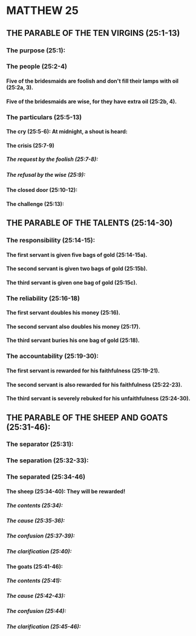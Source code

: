 ---
---
# MATTHEW 25
## THE PARABLE OF THE TEN VIRGINS (25:1-13) 
###  The purpose (25:1): 
###  The people (25:2-4) 
####  Five of the bridesmaids are foolish and don\'t fill their lamps with oil (25:2a, 3). 
####  Five of the bridesmaids are wise, for they have extra oil (25:2b, 4). 
###  The particulars (25:5-13) 
####  The cry (25:5-6): At midnight, a shout is heard: 
####  The crisis (25:7-9) 
#####  The request by the foolish (25:7-8): 
#####  The refusal by the wise (25:9): 
####  The closed door (25:10-12): 
####  The challenge (25:13): 
## THE PARABLE OF THE TALENTS (25:14-30) 
###  The responsibility (25:14-15): 
####  The first servant is given five bags of gold (25:14-15a). 
####  The second servant is given two bags of gold (25:15b). 
####  The third servant is given one bag of gold (25:15c). 
###  The reliability (25:16-18) 
####  The first servant doubles his money (25:16). 
####  The second servant also doubles his money (25:17). 
####  The third servant buries his one bag of gold (25:18). 
###  The accountability (25:19-30): 
####  The first servant is rewarded for his faithfulness (25:19-21). 
####  The second servant is also rewarded for his faithfulness (25:22-23). 
####  The third servant is severely rebuked for his unfaithfulness (25:24-30). 
## THE PARABLE OF THE SHEEP AND GOATS (25:31-46): 
###  The separator (25:31): 
###  The separation (25:32-33): 
###  The separated (25:34-46) 
####  The sheep (25:34-40): They will be rewarded! 
#####  The contents (25:34): 
#####  The cause (25:35-36): 
#####  The confusion (25:37-39): 
#####  The clarification (25:40): 
####  The goats (25:41-46): 
#####  The contents (25:41): 
#####  The cause (25:42-43): 
#####  The confusion (25:44): 
#####  The clarification (25:45-46): 
